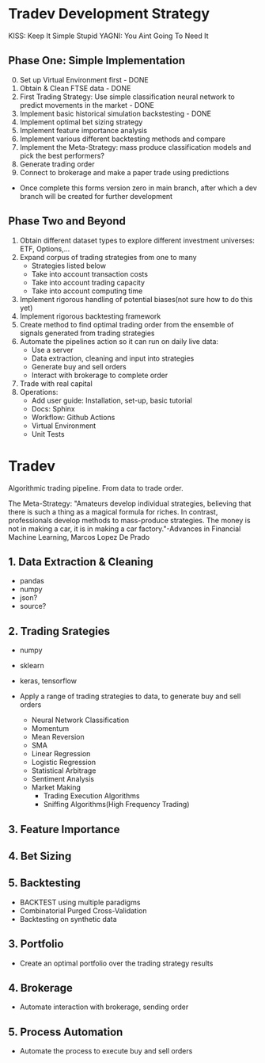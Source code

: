# Tradev Development Strategy

KISS: Keep It Simple Stupid
YAGNI: You Aint Going To Need It

## Phase One: Simple Implementation

0. Set up Virtual Environment first - DONE
1. Obtain & Clean FTSE data - DONE
2. First Trading Strategy: Use simple classification neural network to predict movements in the market - DONE
3. Implement basic historical simulation backstesting - DONE
4. Implement optimal bet sizing strategy
5. Implement feature importance analysis
6. Implement various different backtesting methods and compare
7. Implement the Meta-Strategy: mass produce classification models and pick the best performers? 
8. Generate trading order
9. Connect to brokerage and make a paper trade using predictions

- Once complete this forms version zero in main branch, after which a dev branch will be created for further development

## Phase Two and Beyond


1. Obtain different dataset types to explore different investment universes: ETF, Options,...
2. Expand corpus of trading strategies from one to many
    - Strategies listed below
    - Take into account transaction costs
    - Take into account trading capacity
    - Take into account computing time
3. Implement rigorous handling of potential biases(not sure how to do this yet)
4. Implement rigorous backtesting framework
5. Create method to find optimal trading order from the ensemble of signals generated from trading strategies
6. Automate the pipelines action so it can run on daily live data: 
    - Use a server
    - Data extraction, cleaning and input into strategies
    - Generate buy and sell orders
    - Interact with brokerage to complete order
7. Trade with real capital
8. Operations:
    - Add user guide: Installation, set-up, basic tutorial
    - Docs: Sphinx
    - Workflow: Github Actions
    - Virtual Environment
    - Unit Tests

# Tradev

Algorithmic trading pipeline. From data to trade order.

The Meta-Strategy:
"Amateurs develop individual strategies, believing that there is such a thing as a magical formula for riches. In contrast, professionals develop methods to mass-produce strategies. The money is not in making a car, it is in making a car factory."-Advances in Financial Machine Learning, Marcos Lopez De Prado

## 1. Data Extraction & Cleaning

- pandas
- numpy
- json?
- source?

## 2. Trading Srategies

- numpy
- sklearn
- keras, tensorflow

- Apply a range of trading strategies to data, to generate buy and sell orders
    - Neural Network Classification
    - Momentum
    - Mean Reversion
    - SMA
    - Linear Regression
    - Logistic Regression
    - Statistical Arbitrage
    - Sentiment Analysis
    - Market Making
        - Trading Execution Algorithms
        - Sniffing Algorithms(High Frequency Trading)

## 3. Feature Importance

## 4. Bet Sizing

## 5. Backtesting

- BACKTEST using multiple paradigms
 - Combinatorial Purged Cross-Validation
 - Backtesting on synthetic data

## 3. Portfolio

- Create an optimal portfolio over the trading strategy results

## 4. Brokerage

- Automate interaction with brokerage, sending order

## 5. Process Automation

- Automate the process to execute buy and sell orders

